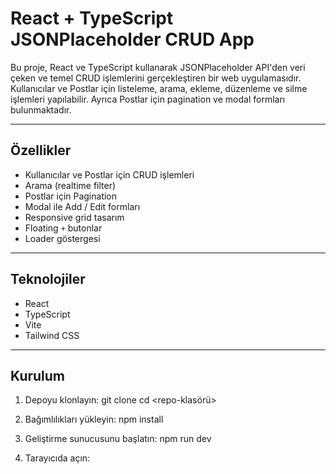 # React + TypeScript JSONPlaceholder CRUD App

Bu proje, React ve TypeScript kullanarak JSONPlaceholder API'den veri çeken ve temel CRUD işlemlerini gerçekleştiren bir web uygulamasıdır. Kullanıcılar ve Postlar için listeleme, arama, ekleme, düzenleme ve silme işlemleri yapılabilir. Ayrıca Postlar için pagination ve modal formları bulunmaktadır.

---

## Özellikler

- Kullanıcılar ve Postlar için CRUD işlemleri
- Arama (realtime filter)
- Postlar için Pagination
- Modal ile Add / Edit formları
- Responsive grid tasarım
- Floating `+` butonlar
- Loader göstergesi

---

## Teknolojiler

- React
- TypeScript
- Vite
- Tailwind CSS

---

## Kurulum

1. Depoyu klonlayın:
   git clone <repo-url>
   cd <repo-klasörü>

2. Bağımlılıkları yükleyin:
   npm install

3. Geliştirme sunucusunu başlatın:
   npm run dev

4. Tarayıcıda açın:
